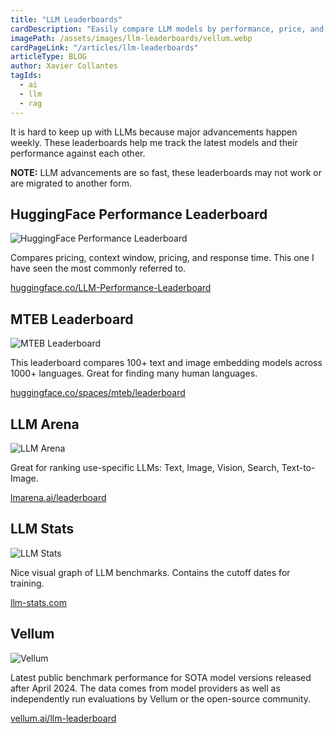 ```yaml
---
title: "LLM Leaderboards"
cardDescription: "Easily compare LLM models by performance, price, and more."
imagePath: /assets/images/llm-leaderboards/vellum.webp
cardPageLink: "/articles/llm-leaderboards"
articleType: BLOG
author: Xavier Collantes
tagIds:
  - ai
  - llm
  - rag
---
```


It is hard to keep up with LLMs because major advancements happen weekly. These
leaderboards help me track the latest models and their performance against each
other.

**NOTE:** LLM advancements are so fast, these leaderboards may not work or are
migrated to another form.

## HuggingFace Performance Leaderboard

![HuggingFace Performance Leaderboard](/assets/images/llm-leaderboards/hg.webp)

Compares pricing, context window, pricing, and response time. This one I have
seen the most commonly referred to.

[huggingface.co/LLM-Performance-Leaderboard](https://huggingface.co/spaces/ArtificialAnalysis/LLM-Performance-Leaderboard)

## MTEB Leaderboard

![MTEB Leaderboard](/assets/images/llm-leaderboards/mteb.webp)

This leaderboard compares 100+ text and image embedding models across 1000+
languages. Great for finding many human languages.

[huggingface.co/spaces/mteb/leaderboard](https://huggingface.co/spaces/mteb/leaderboard)

## LLM Arena

![LLM Arena](/assets/images/llm-leaderboards/arena.webp)

Great for ranking use-specific LLMs: Text, Image, Vision, Search, Text-to-Image.

[lmarena.ai/leaderboard](https://lmarena.ai/leaderboard)

## LLM Stats

![LLM Stats](/assets/images/llm-leaderboards/llmstats.webp)

Nice visual graph of LLM benchmarks. Contains the cutoff dates for training.

[llm-stats.com](https://llm-stats.com/)

## Vellum

![Vellum](/assets/images/llm-leaderboards/vellum.webp)

Latest public benchmark performance for SOTA model versions released after April 2024. The data comes from model providers as well as independently run
evaluations by Vellum or the open-source community.

[vellum.ai/llm-leaderboard](https://www.vellum.ai/llm-leaderboard)
